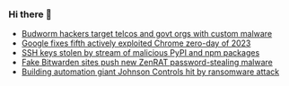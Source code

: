 ### Hi there 👋

<!--START_SECTION:feed-->
* [Budworm hackers target telcos and govt orgs with custom malware](https://www.bleepingcomputer.com/news/security/budworm-hackers-target-telcos-and-govt-orgs-with-custom-malware/)
* [Google fixes fifth actively exploited Chrome zero-day of 2023](https://www.bleepingcomputer.com/news/security/google-fixes-fifth-actively-exploited-chrome-zero-day-of-2023/)
* [SSH keys stolen by stream of malicious PyPI and npm packages](https://www.bleepingcomputer.com/news/security/ssh-keys-stolen-by-stream-of-malicious-pypi-and-npm-packages/)
* [Fake Bitwarden sites push new ZenRAT password-stealing malware](https://www.bleepingcomputer.com/news/security/fake-bitwarden-sites-push-new-zenrat-password-stealing-malware/)
* [Building automation giant Johnson Controls hit by ransomware attack](https://www.bleepingcomputer.com/news/security/building-automation-giant-johnson-controls-hit-by-ransomware-attack/)
<!--END_SECTION:feed-->

<!--
**frankenk/frankenk** is a ✨ _special_ ✨ repository because its `README.md` (this file) appears on your GitHub profile.

Here are some ideas to get you started:

- 🔭 I’m currently working on ...
- 🌱 I’m currently learning ...
- 👯 I’m looking to collaborate on ...
- 🤔 I’m looking for help with ...
- 💬 Ask me about ...
- 📫 How to reach me: ...
- 😄 Pronouns: ...
- ⚡ Fun fact: ...
-->



